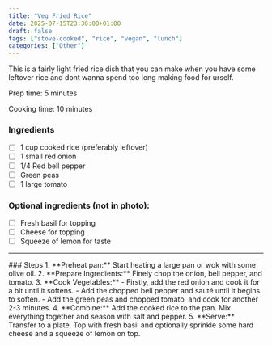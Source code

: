 ```yaml
---
title: "Veg Fried Rice"
date: 2025-07-15T23:30:00+01:00
draft: false
tags: ["stove-cooked", "rice", "vegan", "lunch"]
categories: ["Other"]
---
```


This is a fairly light fried rice dish that you can make when you have some leftover rice and dont wanna spend too long making food for urself.

<div class="recipe" id="recipe">
Prep time: 5 minutes

Cooking time: 10 minutes

### Ingredients
- [ ] 1 cup cooked rice (preferably leftover)
- [ ] 1 small red onion
- [ ] 1/4 Red bell pepper
- [ ] Green peas
- [ ] 1 large tomato

### Optional ingredients (not in photo):
- [ ] Fresh basil for topping
- [ ] Cheese for topping
- [ ] Squeeze of lemon for taste

<hr>
### Steps
1.  **Preheat pan:** Start heating a large pan or wok with some olive oil.
2.  **Prepare Ingredients:** Finely chop the onion, bell pepper, and tomato.
3.  **Cook Vegetables:**
    - Firstly, add the red onion and cook it for a bit until it softens.
    - Add the chopped bell pepper and sauté until it begins to soften.
    - Add the green peas and chopped tomato, and cook for another 2-3 minutes.
4.  **Combine:** Add the cooked rice to the pan. Mix everything together and season with salt and pepper.
5.  **Serve:** Transfer to a plate. Top with fresh basil and optionally sprinkle some hard cheese and a squeeze of lemon on top.
</div>
